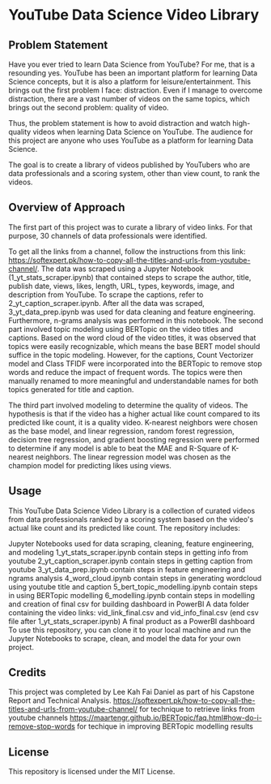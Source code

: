 # YouTube Data Science Video Library
## Problem Statement
Have you ever tried to learn Data Science from YouTube? For me, that is a resounding yes. YouTube has been an important platform for learning Data Science concepts, but it is also a platform for leisure/entertainment. This brings out the first problem I face: distraction. Even if I manage to overcome distraction, there are a vast number of videos on the same topics, which brings out the second problem: quality of video.

Thus, the problem statement is how to avoid distraction and watch high-quality videos when learning Data Science on YouTube. The audience for this project are anyone who uses YouTube as a platform for learning Data Science.

The goal is to create a library of videos published by YouTubers who are data professionals and a scoring system, other than view count, to rank the videos.

## Overview of Approach
The first part of this project was to curate a library of video links. For that purpose, 30 channels of data professionals were identified.

To get all the links from a channel, follow the instructions from this link: https://softexpert.pk/how-to-copy-all-the-titles-and-urls-from-youtube-channel/.
The data was scraped using a Jupyter Notebook (1_yt_stats_scraper.ipynb) that contained steps to scrape the author, title, publish date, views, likes, length, URL, types, keywords, image, and description from YouTube.
To scrape the captions, refer to 2_yt_caption_scraper.ipynb.
After all the data was scraped, 3_yt_data_prep.ipynb was used for data cleaning and feature engineering. Furthermore, n-grams analysis was performed in this notebook.
The second part involved topic modeling using BERTopic on the video titles and captions. Based on the word cloud of the video titles, it was observed that topics were easily recognizable, which means the base BERT model should suffice in the topic modeling. However, for the captions, Count Vectorizer model and Class TFIDF were incorporated into the BERTopic to remove stop words and reduce the impact of frequent words. The topics were then manually renamed to more meaningful and understandable names for both topics generated for title and caption.

The third part involved modeling to determine the quality of videos. The hypothesis is that if the video has a higher actual like count compared to its predicted like count, it is a quality video. K-nearest neighbors were chosen as the base model, and linear regression, random forest regression, decision tree regression, and gradient boosting regression were performed to determine if any model is able to beat the MAE and R-Square of K-nearest neighbors. The linear regression model was chosen as the champion model for predicting likes using views.

## Usage
This YouTube Data Science Video Library is a collection of curated videos from data professionals ranked by a scoring system based on the video's actual like count and its predicted like count. The repository includes:

Jupyter Notebooks used for data scraping, cleaning, feature engineering, and modeling
1_yt_stats_scraper.ipynb contain steps in getting info from youtube
2_yt_caption_scraper.ipynb contain steps in getting caption from youtube
3_yt_data_prep.ipynb contain steps in feature engineering and ngrams analysis
4_word_cloud.ipynb contain steps in generating wordcloud using youtube title and caption
5_bert_topic_modelling.ipynb contain steps in using BERTopic modelling
6_modelling.ipynb contain steps in modelling and creation of final csv for building dashboard in PowerBI
A data folder containing the video links: vid_link_final.csv and vid_info_final.csv (end csv file after 1_yt_stats_scraper.ipynb)
A final product as a PowerBI dashboard 
To use this repository, you can clone it to your local machine and run the Jupyter Notebooks to scrape, clean, and model the data for your own project.

## Credits
This project was completed by Lee Kah Fai Daniel as part of his Capstone Report and Technical Analysis.
https://softexpert.pk/how-to-copy-all-the-titles-and-urls-from-youtube-channel/ for technique to retrieve links from youtube channels
https://maartengr.github.io/BERTopic/faq.html#how-do-i-remove-stop-words for techique in improving BERTopic modelling results

## License
This repository is licensed under the MIT License.
